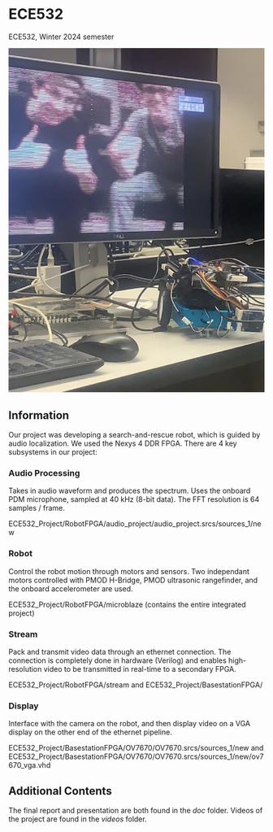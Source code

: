 # ECE532
ECE532, Winter 2024 semester

![Selfie with the robot](selfie.png)

## Information
Our project was developing a search-and-rescue robot, which is guided by audio localization. We used the Nexys 4 DDR FPGA. There are 4 key subsystems in our project:

### Audio Processing
Takes in audio waveform and produces the spectrum. Uses the onboard PDM microphone, sampled at 40 kHz (8-bit data). The FFT resolution is 64 samples / frame.

ECE532_Project/RobotFPGA/audio_project/audio_project.srcs/sources_1/new

### Robot
Control the robot motion through motors and sensors. Two independant motors controlled with PMOD H-Bridge, PMOD ultrasonic rangefinder, and the onboard accelerometer are used.

ECE532_Project/RobotFPGA/microblaze
(contains the entire integrated project)

### Stream
Pack and transmit video data through an ethernet connection. The connection is completely done in hardware (Verilog) and enables high-resolution video to be transmitted in real-time to a secondary FPGA.

ECE532_Project/RobotFPGA/stream and ECE532_Project/BasestationFPGA/

### Display
Interface with the camera on the robot, and then display video on a VGA display on the other end of the ethernet pipeline.

ECE532_Project/BasestationFPGA/OV7670/OV7670.srcs/sources_1/new and ECE532_Project/BasestationFPGA/OV7670/OV7670.srcs/sources_1/new/ov7670_vga.vhd

## Additional Contents
The final report and presentation are both found in the *doc* folder. Videos of the project are found in the *videos* folder.


